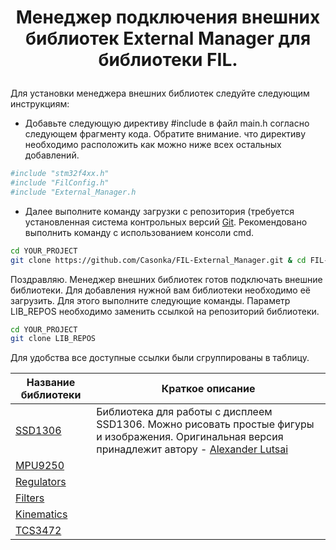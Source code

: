 <h1><p align="center"> 
Менеджер подключения внешних библиотек External Manager для библиотеки FIL.
</p></h1>

Для установки менеджера внешних библиотек следуйте следующим инструкциям:

- Добавьте следующую директиву #include в файл main.h согласно следующем фрагменту кода. Обратите внимание. что директиву необходимо расположить как можно ниже всех остальных добавлений.

```sh 
#include "stm32f4xx.h"
#include "FilConfig.h"
#include "External_Manager.h
```

- Далее выполните команду загрузки с репозитория (требуется установленная система контрольных версий [Git](https://git-scm.com/book/ru/v2/%D0%92%D0%B2%D0%B5%D0%B4%D0%B5%D0%BD%D0%B8%D0%B5-%D0%A3%D1%81%D1%82%D0%B0%D0%BD%D0%BE%D0%B2%D0%BA%D0%B0-Git). Рекомендовано выполнить команду с использованием консоли cmd.

```sh
cd YOUR_PROJECT
git clone https://github.com/Casonka/FIL-External_Manager.git & cd FIL-External_Manager & rmdir /q README.md
```

Поздравляю. Менеджер внешних библиотек готов подключать внешние библиотеки. Для добавления нужной вам библиотеки необходимо её загрузить. Для этого выполните следующие команды. Параметр LIB_REPOS необходимо заменить ссылкой на репозиторий библиотеки. 

```sh
cd YOUR_PROJECT
git clone LIB_REPOS
```

Для удобства все доступные ссылки были сгруппированы в таблицу.

| Название библиотеки | Краткое описание
| ------ | ------ | 
| [SSD1306](https://github.com/RCR-DSTU/SSD1306.git) | Библиотека для работы с дисплеем SSD1306. Можно рисовать простые фигуры и изображения. Оригинальная версия принадлежит автору - [Alexander Lutsai](https://github.com/SL-RU/stm32libs/tree/master/HAL/ssd1306) |
| [MPU9250](https://github.com/RCR-DSTU/MPU9250.git) |  |
| [Regulators](https://github.com/RCR-DSTU/Regulators.git) |  |
| [Filters](https://github.com/RCR-DSTU/Filters.git) |  |
| [Kinematics](https://github.com/RCR-DSTU/Kinematics.git) |  |
| [TCS3472](https://github.com/RCR-DSTU/TCS3472.git) |  |
